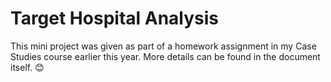 # Target Hospital Analysis


This mini project was given as part of a homework assignment in my Case Studies course earlier this year. More details can be found in the document itself. 😊
